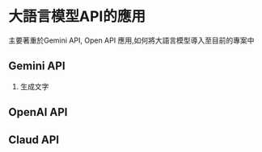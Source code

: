 # 大語言模型API的應用
主要著重於Gemini API, Open API 應用,如何將大語言模型導入至目前的專案中

## Gemini API
1. 生成文字

## OpenAI API

## Claud API

